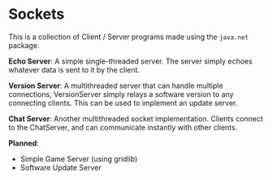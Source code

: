 # Sockets
This is a collection of Client / Server programs made using the 
`java.net` package.   

**Echo Server**:
A simple single-threaded server. The server simply echoes whatever data is sent to it by the client.  

**Version Server**:
A multithreaded server that can handle multiple connections, VersionServer simply relays a software version to any connecting clients.
This can be used to implement an update server.  

**Chat Server**:
Another multithreaded socket implementation. Clients connect to the ChatServer, and can communicate instantly with other clients.

**Planned**:
- Simple Game Server (using gridlib)
- Software Update Server